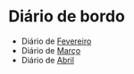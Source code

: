 # Diário de bordo

- Diário de [Fevereiro](https://github.com/NatanPolsak/Programirins-by-VP/blob/main/diario/Fevereiro.md)
- Diário de [Março](https://github.com/NatanPolsak/Programirins-by-VP/blob/main/diario/Marco.md)
- Diário de [Abril](https://github.com/NatanPolsak/Programirins-by-VP/blob/main/diario/Abril.md)